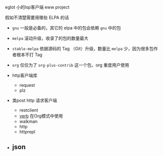 eglot 小的lsp客户端
eww 
project

假如不清楚需要用哪些 ELPA 的话

-   `gnu` 一般是必备的，其它的 elpa 中的包会依赖 `gnu` 中的包
-   `melpa` 滚动升级，收录了的包的数量最大
-   `stable-melpa` 依据源码的 Tag （Git）升级，数量比 `melpa` 少，因为很多包作者根本不打 Tag
-   `org` 仅仅为了 `org-plus-contrib` 这一个包，org 重度用户使用

- http客户端库
	- request
	- plz
- 类post http 请求客户端
	- restclient
	- [verb](https://github.com/federicotdn/verb) 在Org模式中使用
	- walkman 
	- http
	- httprepl

- json
	- 